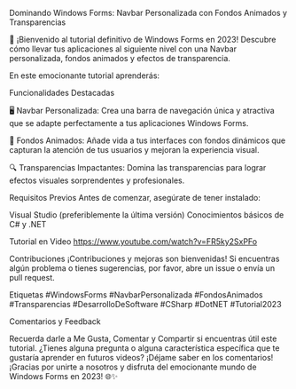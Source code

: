 ﻿Dominando Windows Forms: Navbar Personalizada con Fondos Animados y Transparencias

🚀 ¡Bienvenido al tutorial definitivo de Windows Forms en 2023! Descubre cómo llevar tus aplicaciones al siguiente nivel con una Navbar personalizada, fondos animados y efectos de transparencia.

En este emocionante tutorial aprenderás:

Funcionalidades Destacadas

🖥️ Navbar Personalizada: 
Crea una barra de navegación única y atractiva que se adapte perfectamente a tus aplicaciones Windows Forms.

🌈 Fondos Animados:
Añade vida a tus interfaces con fondos dinámicos que capturan la atención de tus usuarios y mejoran la experiencia visual.

🔍 Transparencias Impactantes:
Domina las transparencias para lograr efectos visuales sorprendentes y profesionales.

Requisitos Previos
Antes de comenzar, asegúrate de tener instalado:

Visual Studio (preferiblemente la última versión)
Conocimientos básicos de C# y .NET

Tutorial en Video
https://www.youtube.com/watch?v=FR5ky2SxPFo

Contribuciones
¡Contribuciones y mejoras son bienvenidas! Si encuentras algún problema o tienes sugerencias, por favor, abre un issue o envía un pull request.

Etiquetas
#WindowsForms #NavbarPersonalizada #FondosAnimados #Transparencias #DesarrolloDeSoftware #CSharp #DotNET #Tutorial2023

Comentarios y Feedback

Recuerda darle a Me Gusta, Comentar y Compartir si encuentras útil este tutorial. ¿Tienes alguna pregunta o alguna característica específica que te gustaría aprender en futuros videos? ¡Déjame saber en los comentarios! ¡Gracias por unirte a nosotros y disfruta del emocionante mundo de Windows Forms en 2023! 🌐✨